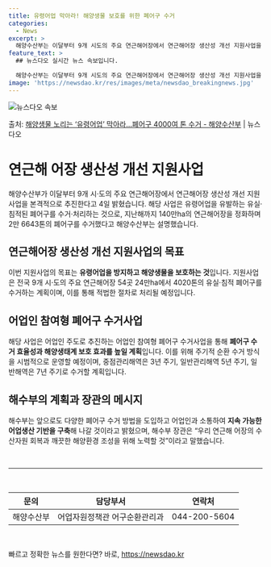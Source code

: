 ```yaml
---
title: 유령어업 막아라! 해양생물 보호를 위한 폐어구 수거
categories:
  - News
excerpt: >
  해양수산부는 이달부터 9개 시도의 주요 연근해어장에서 연근해어장 생산성 개선 지원사업을 본격 추진한다고 4일…
feature_text: >
  ## 뉴스다오 실시간 뉴스 속보입니다.

  해양수산부는 이달부터 9개 시도의 주요 연근해어장에서 연근해어장 생산성 개선 지원사업을 본격 추진한다고 4일…
image: 'https://newsdao.kr/res/images/meta/newsdao_breakingnews.jpg'
---
```


![뉴스다오 속보](https://newsdao.kr/res/images/meta/newsdao_breakingnews.jpg)

<p>출처: <a href="https://newsdao.kr/3511" rel="dofollow">해양생물 노리는 ‘유령어업’ 막아라…폐어구 4000여 톤 수거 - 해양수산부</a> | 뉴스다오</p>

<h1>연근해 어장 생산성 개선 지원사업</h1>
<p data-ke-size="size16">해양수산부가 이달부터 9개 시·도의 주요 연근해어장에서 연근해어장 생산성 개선 지원사업을 본격적으로 추진한다고 4일 밝혔습니다. 해당 사업은 유령어업을 유발하는 유실·침적된 폐어구를 수거·처리하는 것으로, 지난해까지 140만ha의 연근해어장을 정화하며 2만 6643톤의 폐어구를 수거했다고 해양수산부는 설명했습니다.</p>

<h2>연근해어장 생산성 개선 지원사업의 목표</h2>
<p data-ke-size="size16">이번 지원사업의 목표는 <b>유령어업을 방지하고 해양생물을 보호하는 것</b>입니다. 지원사업은 전국 9개 시·도의 주요 연근해어장 54곳 24만ha에서 4020톤의 유실·침적 폐어구를 수거하는 계획이며, 이를 통해 적법한 절차로 처리될 예정입니다.</p>

<h2>어업인 참여형 폐어구 수거사업</h2>
<p data-ke-size="size16">해당 사업은 어업인 주도로 추진하는 어업인 참여형 폐어구 수거사업을 통해 <b>폐어구 수거 효율성과 해양생태계 보호 효과를 높일 계획</b>입니다. 이를 위해 주기적 순환 수거 방식을 시범적으로 운영할 예정이며, 중점관리해역은 3년 주기, 일반관리해역 5년 주기, 일반해역은 7년 주기로 수거할 계획입니다.</p>

<h2>해수부의 계획과 장관의 메시지</h2>
<p data-ke-size="size16">해수부는 앞으로도 다양한 폐어구 수거 방법을 도입하고 어업인과 소통하여 <b>지속 가능한 어업생산 기반을 구축</b>해 나갈 것이라고 밝혔으며, 해수부 장관은 “우리 연근해 어장의 수산자원 회복과 깨끗한 해양환경 조성을 위해 노력할 것”이라고 말했습니다.</p>

<p data-ke-size="size16">&nbsp;</p>
<hr>
<p data-ke-size="size16">&nbsp;</p>

<table>
	<thead>
		<tr>
			<th scope="col">문의</th>
			<th scope="col">담당부서</th>
			<th scope="col">연락처</th>
		</tr>
	</thead>
	<tbody>
		<tr>
			<td style="text-align: center;">해양수산부</td>
			<td style="text-align: center;">어업자원정책관 어구순환관리과</td>
			<td style="text-align: center;">044-200-5604</td>
		</tr>
	</tbody>
</table>

<p data-ke-size="size16">&nbsp;</p> 

빠르고 정확한 뉴스를 원한다면? 바로, <a href="https://newsdao.kr" rel="dofollow">https://newsdao.kr</a>


